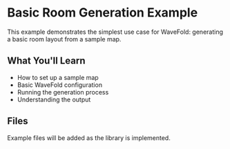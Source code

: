 # Basic Room Generation Example

This example demonstrates the simplest use case for WaveFold: generating a basic room layout from a sample map.

## What You'll Learn

- How to set up a sample map
- Basic WaveFold configuration
- Running the generation process
- Understanding the output

## Files

Example files will be added as the library is implemented.